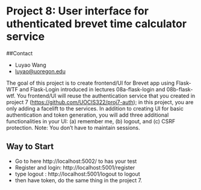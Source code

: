 # Project 8: User interface for uthenticated brevet time calculator service

##Contact
* Luyao Wang
* luyao@uoregon.edu

The goal of this project is to create frontend/UI for Brevet app using Flask-WTF
and Flask-Login introduced in lectures 08a-flask-login and 08b-flask-wtf. You frontend/UI will reuse the
authentication service that you created in project 7 (https://github.com/UOCIS322/proj7-auth); in this project,  you are only adding
a facelift to the services. In addition to creating UI for basic authentication and token
generation, you will add three additional functionalities in your UI: (a) remember me, (b) logout,
and (c) CSRF protection. Note: You don’t have to maintain sessions.

## Way to Start
* Go to here http://localhost:5002/ to has your test
* Register and login: http://localhost:5001/register
* type logout : http://localhost:5001/logout to logout
* then have token, do the same thing in the project 7.

